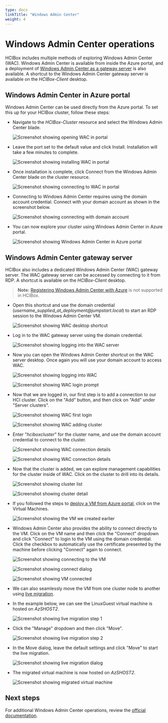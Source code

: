 ```yaml
---
type: docs
linkTitle: "Windows Admin Center"
weight: 4
---
```


# Windows Admin Center operations

HCIBox includes multiple methods of exploring Windows Admin Center (WAC). Windows Admin Center is available from inside the Azure portal, and a deployment of [Windows Admin Center as a gateway server](https://learn.microsoft.com/windows-server/manage/windows-admin-center/plan/installation-options) is also available. A shortcut to the Windows Admin Center gateway server is available on the _HCIBox-Client_ desktop.

## Windows Admin Center in Azure portal

Windows Admin Center can be used directly from the Azure portal. To set this up for your HCIBox cluster, follow these steps:

- Navigate to the _HCIBox-Cluster_ resource and select the Windows Admin Center blade.

  ![Screenshot showing opening WAC in portal](./wac_portal_setup_1.png)

- Leave the port set to the default value and click Install. Installation will take a few minutes to complete.

  ![Screenshot showing installing WAC in portal](./wac_portal_setup_2.png)

- Once installation is complete, click Connect from the Windows Admin Center blade on the cluster resource.

  ![Screenshot showing connecting to WAC in portal](./wac_portal_setup_3.png)

- Connecting to Windows Admin Center requires using the domain account credential. Connect with your domain account as shown in the screenshot below.

  ![Screenshot showing connecting with domain account](./wac_portal_setup_4.png)

- You can now explore your cluster using Windows Admin Center in Azure portal.

  ![Screenshot showing Windows Admin Center in Azure portal](./wac_portal.png)

## Windows Admin Center gateway server

HCIBox also includes a dedicated Windows Admin Center (WAC) gateway server. The WAC gateway server can be accessed by connecting to it from RDP. A shortcut is available on the _HCIBox-Client_ desktop.

  > **Note:** [Registering Windows Admin Center with Azure](https://learn.microsoft.com/azure-stack/hci/manage/register-windows-admin-center) is not supported in HCIBox.

- Open this shortcut and use the domain credential (_username_supplied_at_deployment@jumpstart.local_) to start an RDP session to the Windows Admin Center VM.

  ![Screenshot showing WAC desktop shortcut](./wac_gateway_shortcut.png)

- Log in to the WAC gateway server using the domain credential.

  ![Screenshot showing logging into the WAC server](./wac_gateway_login.png)

- Now you can open the Windows Admin Center shortcut on the WAC server desktop. Once again you will use your domain account to access WAC.

  ![Screenshot showing logging into WAC](./wac_gateway_desktop.png)

  ![Screenshot showing WAC login prompt](./wac_login.png)

- Now that we are logged in, our first step is to add a connection to our HCI cluster. Click on the "Add" button, and then click on "Add" under "Server clusters".

  ![Screenshot showing WAC first login](./wac_empty.png)

  ![Screenshot showing WAC adding cluster](./wac_add_cluster.png)

- Enter "_hciboxcluster_" for the cluster name, and use the domain account credential to connect to the cluster.

  ![Screenshot showing WAC connection details](./wac_add_cluster_detail.png)

  ![Screenshot showing WAC connection details](./wac_add_cluster_detail_2.png)

- Now that the cluster is added, we can explore management capabilities for the cluster inside of WAC. Click on the cluster to drill into its details.

  ![Screenshot showing cluster list](./wac_cluster_added.png)

  ![Screenshot showing cluster detail](./wac_cluster_added_detail.png)

- If you followed the steps to [deploy a VM from Azure portal](/azure_jumpstart_hcibox/RB/_index.md), click on the Virtual Machines.

  ![Screenshot showing the VM we created earlier](./wac_virtual_machine.png)

- Windows Admin Center also provides the ability to connect directly to the VM. Click on the VM name and then click the "Connect" dropdown and click "Connect" to login to the VM using the domain credential. Click the checkbox to automatically use the certificate presented by the machine before clicking "Connect" again to connect.

  ![Screenshot showing connecting to the VM](./wac_virtual_machine_connect.png)

  ![Screenshot showing connect dialog](./wac_virtual_machine_connect_cred.png)

  ![Screenshot showing VM connected](./wac_virtual_machine_connected.png)

- We can also seamlessly move the VM from one cluster node to another using [live migration](https://learn.microsoft.com/windows-server/virtualization/hyper-v/manage/live-migration-overview).

- In the example below, we can see the LinuxGuest virtual machine is hosted on _AzSHOST2_.

  ![Screenshot showing live migration step 1](./wac_virtual_machine_placement.png)

- Click the "Manage" dropdown and then click "Move".

  ![Screenshot showing live migration step 2](./wac_virtual_machine_move.png)

- In the Move dialog, leave the default settings and click "Move" to start the live migration.

  ![Screenshot showing live migration dialog](./wac_virtual_machine_move_dialog.png)

- The migrated virtual machine is now hosted on _AzSHOST2_.

  ![Screenshot showing migrated virtual machine](./wac_virtual_machine_move_complete.png)

## Next steps

For additional Windows Admin Center operations, review the [official documentation](https://learn.microsoft.com/windows-server/manage/windows-admin-center/overview).
